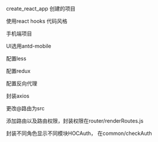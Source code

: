 
create_react_app 创建的项目

使用react hooks 代码风格

手机端项目

UI选用antd-mobile

配置less

配置redux

配置反向代理

封装axios

更改@路由为src

添加路由以及路由权限，封装权限在router/renderRoutes.js

封装不同角色显示不同模块HOCAuth，  在common/checkAuth
